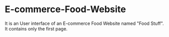 # E-commerce-Food-Website
It is an User interface of an E-commerce Food Website named "Food Stuff". It contains only the first page.
